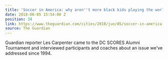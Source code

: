 ```yaml
---
title: 'Soccer in America: why aren''t more black kids playing the world''s game?'
date: 2018-06-05 15:54:00 Z
position: 34
link: https://www.theguardian.com/cities/2018/jun/05/soccer-in-america-why-arent-more-black-kids-playing-the-worlds-game?utm_source=dlvr.it&utm_medium=twitter
source: The Guardian
---
```


Guardian reporter Les Carpenter came to the DC SCORES Alumni Tournament and interviewed participants and coaches about an issue we've addressed since 1994. 